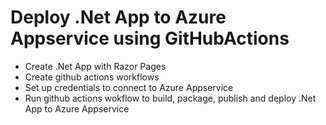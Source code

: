 # Deploy .Net App to Azure Appservice using GitHubActions
- Create .Net App with Razor Pages
- Create github actions workflows
- Set up credentials to connect to Azure Appservice
- Run github actions wokflow to build, package, publish and deploy .Net App to Azure Appservice
